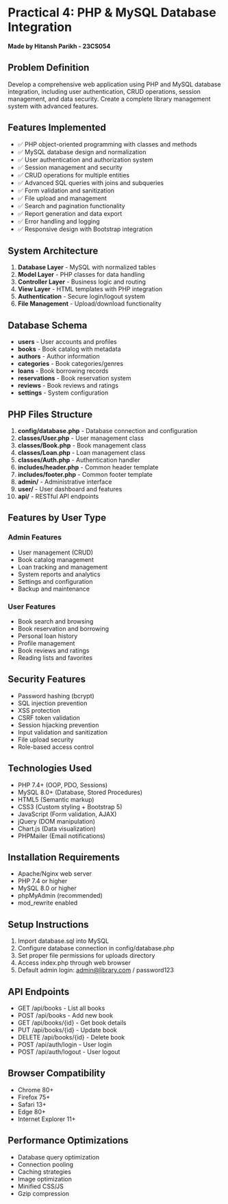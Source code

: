 # Practical 4: PHP & MySQL Database Integration

**Made by Hitansh Parikh - 23CS054**

## Problem Definition
Develop a comprehensive web application using PHP and MySQL database integration, including user authentication, CRUD operations, session management, and data security. Create a complete library management system with advanced features.

## Features Implemented
- ✅ PHP object-oriented programming with classes and methods
- ✅ MySQL database design and normalization
- ✅ User authentication and authorization system
- ✅ Session management and security
- ✅ CRUD operations for multiple entities
- ✅ Advanced SQL queries with joins and subqueries
- ✅ Form validation and sanitization
- ✅ File upload and management
- ✅ Search and pagination functionality
- ✅ Report generation and data export
- ✅ Error handling and logging
- ✅ Responsive design with Bootstrap integration

## System Architecture
1. **Database Layer** - MySQL with normalized tables
2. **Model Layer** - PHP classes for data handling
3. **Controller Layer** - Business logic and routing
4. **View Layer** - HTML templates with PHP integration
5. **Authentication** - Secure login/logout system
6. **File Management** - Upload/download functionality

## Database Schema
- **users** - User accounts and profiles  
- **books** - Book catalog with metadata
- **authors** - Author information
- **categories** - Book categories/genres
- **loans** - Book borrowing records
- **reservations** - Book reservation system
- **reviews** - Book reviews and ratings
- **settings** - System configuration

## PHP Files Structure
1. **config/database.php** - Database connection and configuration
2. **classes/User.php** - User management class
3. **classes/Book.php** - Book management class
4. **classes/Loan.php** - Loan management class
5. **classes/Auth.php** - Authentication handler
6. **includes/header.php** - Common header template
7. **includes/footer.php** - Common footer template
8. **admin/** - Administrative interface
9. **user/** - User dashboard and features
10. **api/** - RESTful API endpoints

## Features by User Type
### Admin Features
- User management (CRUD)
- Book catalog management
- Loan tracking and management
- System reports and analytics
- Settings and configuration
- Backup and maintenance

### User Features  
- Book search and browsing
- Book reservation and borrowing
- Personal loan history
- Profile management
- Book reviews and ratings
- Reading lists and favorites

## Security Features
- Password hashing (bcrypt)
- SQL injection prevention
- XSS protection
- CSRF token validation
- Session hijacking prevention
- Input validation and sanitization
- File upload security
- Role-based access control

## Technologies Used
- PHP 7.4+ (OOP, PDO, Sessions)
- MySQL 8.0+ (Database, Stored Procedures)
- HTML5 (Semantic markup)
- CSS3 (Custom styling + Bootstrap 5)
- JavaScript (Form validation, AJAX)
- jQuery (DOM manipulation)
- Chart.js (Data visualization)
- PHPMailer (Email notifications)

## Installation Requirements
- Apache/Nginx web server
- PHP 7.4 or higher
- MySQL 8.0 or higher
- phpMyAdmin (recommended)
- mod_rewrite enabled

## Setup Instructions
1. Import database.sql into MySQL
2. Configure database connection in config/database.php
3. Set proper file permissions for uploads directory
4. Access index.php through web browser
5. Default admin login: admin@library.com / password123

## API Endpoints
- GET /api/books - List all books
- POST /api/books - Add new book
- GET /api/books/{id} - Get book details
- PUT /api/books/{id} - Update book
- DELETE /api/books/{id} - Delete book
- POST /api/auth/login - User login
- POST /api/auth/logout - User logout

## Browser Compatibility
- Chrome 80+
- Firefox 75+
- Safari 13+
- Edge 80+
- Internet Explorer 11+

## Performance Optimizations
- Database query optimization
- Connection pooling
- Caching strategies
- Image optimization
- Minified CSS/JS
- Gzip compression